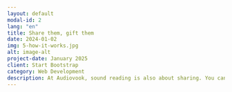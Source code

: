 ```yaml
---
layout: default
modal-id: 2
lang: "en"
title: Share them, gift them
date: 2024-01-02
img: 5-how-it-works.jpg
alt: image-alt
project-date: January 2025
client: Start Bootstrap
category: Web Development
description: At Audiovook, sound reading is also about sharing. You can lend a card to a friend to discover a story or simply pass them the QR code. No complications, no conditions. This enriches the reading community, making stories circula
---
```


